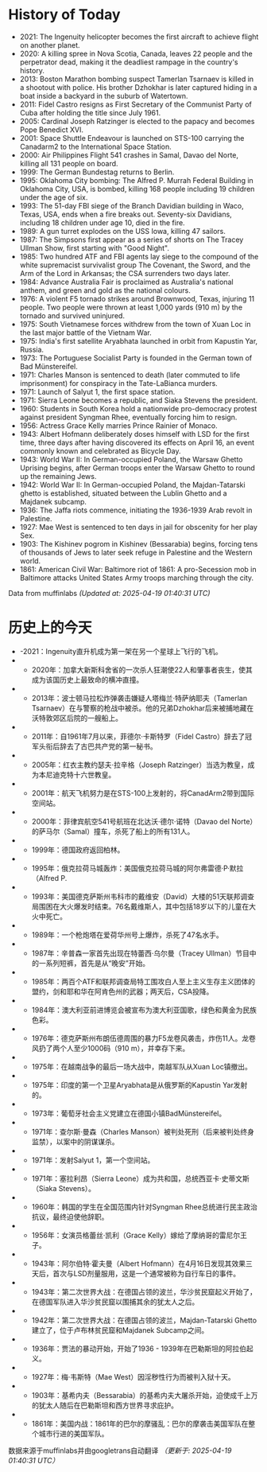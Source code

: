 # History of Today 

- 2021: The Ingenuity helicopter becomes the first aircraft to achieve flight on another planet.
- 2020: A killing spree in Nova Scotia, Canada, leaves 22 people and the perpetrator dead, making it the deadliest rampage in the country's history.
- 2013: Boston Marathon bombing suspect Tamerlan Tsarnaev is killed in a shootout with police. His brother Dzhokhar is later captured hiding in a boat inside a backyard in the suburb of Watertown.
- 2011: Fidel Castro resigns as First Secretary of the Communist Party of Cuba after holding the title since July 1961.
- 2005: Cardinal Joseph Ratzinger is elected to the papacy and becomes Pope Benedict XVI.
- 2001: Space Shuttle Endeavour is launched on STS-100 carrying the Canadarm2 to the International Space Station.
- 2000: Air Philippines Flight 541 crashes in Samal, Davao del Norte, killing all 131 people on board.
- 1999: The German Bundestag returns to Berlin.
- 1995: Oklahoma City bombing: The Alfred P. Murrah Federal Building in Oklahoma City, USA, is bombed, killing 168 people including 19 children under the age of six.
- 1993: The 51-day FBI siege of the Branch Davidian building in Waco, Texas, USA, ends when a fire breaks out. Seventy-six Davidians, including 18 children under age 10, died in the fire.
- 1989: A gun turret explodes on the USS Iowa, killing 47 sailors.
- 1987: The Simpsons first appear as a series of shorts on The Tracey Ullman Show, first starting with "Good Night".
- 1985: Two hundred ATF and FBI agents lay siege to the compound of the white supremacist survivalist group The Covenant, the Sword, and the Arm of the Lord in Arkansas; the CSA surrenders two days later.
- 1984: Advance Australia Fair is proclaimed as Australia's national anthem, and green and gold as the national colours.
- 1976: A violent F5 tornado strikes around Brownwood, Texas, injuring 11 people. Two people were thrown at least 1,000 yards (910 m) by the tornado and survived uninjured.
- 1975: South Vietnamese forces withdrew from the town of Xuan Loc in the last major battle of the Vietnam War.
- 1975: India's first satellite Aryabhata launched in orbit from Kapustin Yar, Russia.
- 1973: The Portuguese Socialist Party is founded in the German town of Bad Münstereifel.
- 1971: Charles Manson is sentenced to death (later commuted to life imprisonment) for conspiracy in the Tate-LaBianca murders.
- 1971: Launch of Salyut 1, the first space station.
- 1971: Sierra Leone becomes a republic, and Siaka Stevens the president.
- 1960: Students in South Korea hold a nationwide pro-democracy protest against president Syngman Rhee, eventually forcing him to resign.
- 1956: Actress Grace Kelly marries Prince Rainier of Monaco.
- 1943: Albert Hofmann deliberately doses himself with LSD for the first time, three days after having discovered its effects on April 16, an event commonly known and celebrated as Bicycle Day.
- 1943: World War II: In German-occupied Poland, the Warsaw Ghetto Uprising begins, after German troops enter the Warsaw Ghetto to round up the remaining Jews.
- 1942: World War II: In German-occupied Poland, the Majdan-Tatarski ghetto is established, situated between the Lublin Ghetto and a Majdanek subcamp.
- 1936: The Jaffa riots commence, initiating the 1936-1939 Arab revolt in Palestine.
- 1927: Mae West is sentenced to ten days in jail for obscenity for her play Sex.
- 1903: The Kishinev pogrom in Kishinev (Bessarabia) begins, forcing tens of thousands of Jews to later seek refuge in Palestine and the Western world.
- 1861: American Civil War: Baltimore riot of 1861: A pro-Secession mob in Baltimore attacks United States Army troops marching through the city.

Data from muffinlabs
*(Updated at: 2025-04-19 01:40:31 UTC)*

# 历史上的今天 

- -2021：Ingenuity直升机成为第一架在另一个星球上飞行的飞机。
- -  2020年：加拿大新斯科舍省的一次杀人狂潮使22人和肇事者丧生，使其成为该国历史上最致命的横冲直撞。
- -  2013年：波士顿马拉松炸弹袭击嫌疑人塔梅兰·特萨纳耶夫（Tamerlan Tsarnaev）在与警察的枪战中被杀。他的兄弟Dzhokhar后来被捕地藏在沃特敦郊区后院的一艘船上。
- -  2011年：自1961年7月以来，菲德尔·卡斯特罗（Fidel Castro）辞去了冠军头衔后辞去了古巴共产党的第一秘书。
- -  2005年：红衣主教约瑟夫·拉辛格（Joseph Ratzinger）当选为教皇，成为本尼迪克特十六世教皇。
- -  2001年：航天飞机努力是在STS-100上发射的，将CanadArm2带到国际空间站。
- -  2000年：菲律宾航空541号航班在北达沃·德尔·诺特（Davao del Norte）的萨马尔（Samal）撞车，杀死了船上的所有131人。
- -  1999年：德国政府返回柏林。
- -  1995年：俄克拉荷马城轰炸：美国俄克拉荷马城的阿尔弗雷德·P·默拉（Alfred P.
- -  1993年：美国德克萨斯州韦科市的戴维安（David）大楼的51天联邦调查局围困在大火爆发时结束。76名戴维斯人，其中包括18岁以下的儿童在大火中死亡。
- -  1989年：一个枪炮塔在爱荷华州号上爆炸，杀死了47名水手。
- -  1987年：辛普森一家首先出现在特蕾西·乌尔曼（Tracey Ullman）节目中的一系列短裤，首先是从“晚安”开始。
- -  1985年：两百个ATF和联邦调查局特工围攻白人至上主义生存主义团体的盟约，剑和耶和华在阿肯色州的武器；两天后，CSA投降。
- -  1984年：澳大利亚前进博览会被宣布为澳大利亚国歌，绿色和黄金为民族色彩。
- -  1976年：德克萨斯州布朗伍德周围的暴力F5龙卷风袭击，炸伤11人。龙卷风扔了两个人至少1000码（910 m），并幸存下来。
- -  1975年：在越南战争的最后一场大战中，南越军队从Xuan Loc镇撤出。
- -  1975年：印度的第一个卫星Aryabhata是从俄罗斯的Kapustin Yar发射的。
- -  1973年：葡萄牙社会主义党建立在德国小镇BadMünstereifel。
- -  1971年：查尔斯·曼森（Charles Manson）被判处死刑（后来被判处终身监禁），以案中的阴谋谋杀。
- -  1971年：发射Salyut 1，第一个空间站。
- -  1971年：塞拉利昂（Sierra Leone）成为共和国，总统西亚卡·史蒂文斯（Siaka Stevens）。
- -  1960年：韩国的学生在全国范围内针对Syngman Rhee总统进行民主政治抗议，最终迫使他辞职。
- -  1956年：女演员格蕾丝·凯利（Grace Kelly）嫁给了摩纳哥的雷尼尔王子。
- -  1943年：阿尔伯特·霍夫曼（Albert Hofmann）在4月16日发现其效果三天后，首次与LSD剂量服用，这是一个通常被称为自行车日的事件。
- -  1943年：第二次世界大战：在德国占领的波兰，华沙贫民窟起义开始了，在德国军队进入华沙贫民窟以围捕其余的犹太人之后。
- -  1942年：第二次世界大战：在德国占领的波兰，Majdan-Tatarski Ghetto建立了，位于卢布林贫民窟和Majdanek Subcamp之间。
- -  1936年：贾法的暴动开始，开始了1936  -  1939年在巴勒斯坦的阿拉伯起义。
- -  1927年：梅·韦斯特（Mae West）因淫秽性行为而被判入狱十天。
- -  1903年：基希内夫（Bessarabia）的基希内夫大屠杀开始，迫使成千上万的犹太人随后在巴勒斯坦和西方世界寻求庇护。
- -  1861年：美国内战：1861年的巴尔的摩骚乱：巴尔的摩袭击美国军队在整个城市行进的美国军队。

数据来源于muffinlabs并由googletrans自动翻译
*（更新于: 2025-04-19 01:40:31 UTC）*